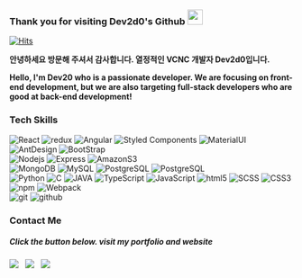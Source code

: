 ### Thank you for visiting Dev2d0's Github <img src="https://user-images.githubusercontent.com/5679180/79618120-0daffb80-80be-11ea-819e-d2b0fa904d07.gif" width="27px">
[![Hits](https://hits.seeyoufarm.com/api/count/incr/badge.svg?url=https%3A%2F%2Fgithub.com%2Fdev2d0&count_bg=%23C558DD&title_bg=%23555555&icon=mediafire.svg&icon_color=%23E7E7E7&title=hits&edge_flat=false)](https://hits.seeyoufarm.com)
<p>
  <b>안녕하세요 방문해 주셔서 감사합니다. 열정적인 VCNC 개발자 Dev2d0입니다.</b></br>
</p>
<p>
  <b>Hello, I'm Dev20 who is a passionate developer. We are focusing on front-end development, but we are also targeting full-stack developers who are good at back-end development! </b> </br>
</p>


 <h3>Tech Skills</h3>
  <p>
  <img alt="React" src="https://img.shields.io/badge/-React-45b8d8?style=flat-square&logo=react&logoColor=white" />
  <img alt="redux" src="https://img.shields.io/badge/-Redux-764ABC?style=flat-square&logo=redux&logoColor=white" />
  <img alt="Angular" src="https://img.shields.io/badge/-Angular-DD0031?style=flat-square&logo=Angular&logoColor=white" />
  <img alt="Styled Components" src="https://img.shields.io/badge/-Styled_Components-db7092?style=flat-square&logo=styled-components&logoColor=white" />
  <img alt="MaterialUI" src="https://img.shields.io/badge/-MaterialUI-0081CB?style=flat-square&logo=Material-UI&logoColor=white" />
  <img alt="AntDesign" src="https://img.shields.io/badge/-AntDesign-0170FE?style=flat-square&logo=Ant-Design&logoColor=white" />
  <img alt="BootStrap" src="https://img.shields.io/badge/-BootStrap-7952B3?style=flat-square&logo=BootStrap&logoColor=white" />
  </br>

  <img alt="Nodejs" src="https://img.shields.io/badge/-Nodejs-43853d?style=flat-square&logo=Node.js&logoColor=white" />
  <img alt="Express" src="https://img.shields.io/badge/-Express-000000?style=flat-square&logo=Express&logoColor=white" />
  <img alt="AmazonS3" src="https://img.shields.io/badge/-AmazonS3-CC2929?style=flat-square&logo=Amazon-AWS&logoColor=white" />
  </br>
  
  <img alt="MongoDB" src="https://img.shields.io/badge/-MongoDB-13aa52?style=flat-square&logo=mongodb&logoColor=white" />
  <img alt="MySQL"  src="https://img.shields.io/badge/-MySQL-F29111?style=flat-square&logo=MySQL&logoColor=white"/>
   <img alt="PostgreSQL"  src="https://img.shields.io/badge/-PostgreSQL-336791?style=flat-square&logo=PostgreSQL&logoColor=white"/>
  <img alt="PostgreSQL" src="https://img.shields.io/badge/-PostgreSQL-336791?style=flat-square&logo=PostgreSQL&logoColor=white"/>
  </br>
  
  <img alt="Python" src="https://img.shields.io/badge/-Python-3776ab?style=flat-square&logo=python&logoColor=white" />
  <img alt="C" src="https://img.shields.io/badge/-C-A8B9CC?style=flat-square&logo=C&logoColor=white" />
  <img alt="JAVA" src="https://img.shields.io/badge/-JAVA-007396?style=flat-square&logo=Java&logoColor=white" />
  <img alt="TypeScript" src="https://img.shields.io/badge/-TypeScript-3178C6?style=flat-square&logo=TypeScript&logoColor=white" />
  <img alt="JavaScript" src="https://img.shields.io/badge/-JavaScript-F7DF1E?style=flat-square&logo=JavaScript&logoColor=white" />
  <img alt="html5" src="https://img.shields.io/badge/-HTML5-E34F26?style=flat-square&logo=html5&logoColor=white" />
  <img alt="SCSS" src="https://img.shields.io/badge/-SCSS-CC6699?style=flat-square&logo=Sass&logoColor=white" />
  <img alt="CSS3" src="https://img.shields.io/badge/-CSS3-1572B6?style=flat-square&logo=CSS3&logoColor=white" />
  </br>

  <img alt="npm" src="https://img.shields.io/badge/-NPM-CB3837?style=flat-square&logo=npm&logoColor=white" />
  <img alt="Webpack" src="https://img.shields.io/badge/-Webpack-8DD6F9?style=flat-square&logo=webpack&logoColor=white" /> 
  </br>

  <img alt="git" src="https://img.shields.io/badge/-Git-F05032?style=flat-square&logo=git&logoColor=white" />
   <img alt="github" src="https://img.shields.io/badge/-Github-181717?style=flat-square&logo=Github&logoColor=white" />
  </br>

<h3>Contact Me</h3>
<h5>Click the button below. visit my portfolio and website</h5>
<p>
<a href="https://dev2d0.github.io/DYportfolio/"><img src="https://img.shields.io/badge/My Portfolio-F05032.svg?style=for-the-badge&logoColor=white"/></a> &nbsp;
<a href="https://dev2d0travelexpenses.herokuapp.com/"><img src="https://img.shields.io/badge/TravelExpenses Service-11baa4.svg?style=for-the-badge&logoColor=white"/></a> &nbsp;
<a href="mailto:dev2dy@gmail.com"><img src="https://img.shields.io/badge/Email-D14836.svg?style=for-the-badge&logo=GMail&logoColor=white"/></a> &nbsp;
</p>
